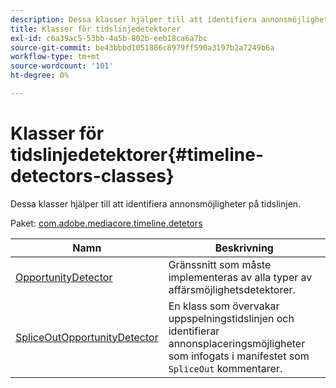 ```yaml
---
description: Dessa klasser hjälper till att identifiera annonsmöjligheter på tidslinjen.
title: Klasser för tidslinjedetektorer
exl-id: c6a39ac5-53bb-4a5b-802b-eeb18ca6a7bc
source-git-commit: be43bbbd1051886c8979ff590a3197b2a7249b6a
workflow-type: tm+mt
source-wordcount: '101'
ht-degree: 0%

---
```


# Klasser för tidslinjedetektorer{#timeline-detectors-classes}

Dessa klasser hjälper till att identifiera annonsmöjligheter på tidslinjen.

Paket: [com.adobe.mediacore.timeline.detetors](https://help.adobe.com/en_US/primetime/api/psdk/asdoc-dhls_1.4/com/adobe/mediacore/timeline/detectors/package-detail.html)

| Namn | Beskrivning |
|---|---|
| [OpportunityDetector](https://help.adobe.com/en_US/primetime/api/psdk/asdoc-dhls_1.4/com/adobe/mediacore/timeline/detectors/OpportunityDetector.html) | Gränssnitt som måste implementeras av alla typer av affärsmöjlighetsdetektorer. |
| [SpliceOutOpportunityDetector](https://help.adobe.com/en_US/primetime/api/psdk/asdoc-dhls_1.4/com/adobe/mediacore/timeline/detectors/SpliceOutOpportunityDetector.html) | En klass som övervakar uppspelningstidslinjen och identifierar annonsplaceringsmöjligheter som infogats i manifestet som `SpliceOut` kommentarer. |
